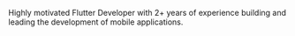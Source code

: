 Highly motivated Flutter Developer with 2+ years of experience building and leading the development of mobile applications.
